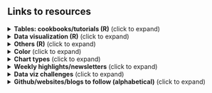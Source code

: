 ## Links to resources

<details>
  <summary><b>Tables: cookbooks/tutorials (R)</b> (click to expand)</summary>

<!-- toc -->

* [RStudio Community Table Gallery](https://www.rstudio.com/blog/rstudio-community-table-gallery/): lots of tables with #rstats code 
* [{gt}](https://gt.rstudio.com/), [{gtExtras}](https://jthomasmock.github.io/gtExtras/) packages
  * [Making Beautiful Tables with {gt}](https://www.youtube.com/watch?v=z0UGmMOxl-c) video by Richard Iannone, RStudio
  * [{gt} Intendo Game Data Project Walkthrough](https://www.youtube.com/watch?v=aPRVzk9pvno) video by Richard Iannone, RStudio
  * {gt} tables using #TidyTuesday data | RStudio: [Digital Publications](https://twitter.com/riannone/status/1511387252903010305), [Crosswords](https://twitter.com/rstudio/status/1529138398849810432), [Eurovision](https://twitter.com/kierisi/status/1534204134215548928) by [Jesse Mostipak](https://twitter.com/kierisi/status/1512798946778886144) and Richard Iannone
  * [Embedding custom HTML in gt tables](https://themockup.blog/posts/2020-10-31-embedding-custom-features-in-gt-tables/) by Tom Mock
  * [Getting started with {gt} tables](https://nrennie.rbind.io/blog/2022-04-21-getting-started-with-gt-tables/) by Nicola Rennie
  * [Riding tables with {gt} and {gtExtras} tutorial](https://bjnnowak.netlify.app/2021/10/04/r-beautiful-tables-with-gt-and-gtextras/) by Benjamin Nowak 
  *  RStudio table contest 2021 {gt} [tutorial](https://rpubs.com/JackDavison/gt-openair) by Jack Davison
  *  RStudio table contest 2020 {gt} [tutorial](https://rpubs.com/kaustav/table_contest_2020) by Kaustav Sen
  *  Tom Mock's {gt} tables ([1](https://twitter.com/thomas_mock/status/1478485656552812549), [2](https://twitter.com/thomas_mock/status/1454213303065096200), [3](https://twitter.com/thomas_mock/status/1440352188102942721), [4](https://twitter.com/thomas_mock/status/1437792802495139852), [5](https://twitter.com/thomas_mock/status/1442541043019390982)) 
* [{reactable}](https://glin.github.io/reactable/), [{reactablefmtr}](https://kcuilla.github.io/reactablefmtr/) packages
    * [{reactablefmtr} cookbook](https://kcuilla.github.io/reactablefmtr/articles/reactablefmtr_cookbook.html) by Kyle Cuilla
    * Data viz recreation ([1](https://twitter.com/kc_analytics/status/1563594941665665029), [2](https://twitter.com/kc_analytics/status/1564248716323725315)) using {reactablefmtr} by Kyle Cuilla
    * #TidyTuesday tables ([1](https://twitter.com/schmid_07/status/1480915022041788418), [2](https://twitter.com/schmid_07/status/1488596892242124800)) by Bill Schmid
    * #TidyTuesday Axios Harris Poll [table](https://twitter.com/geokaramanis/status/1532662340826583040) by Georgios Karamanis
    * [Using reactable in #TidyTuesday CHAT dataset - World Energy Production](https://jvelezmagic.com/blog/2022-07-23-tidituesday-2022-29/) by Jesús Vélez Santiago
* [How to Make Beautiful Tables in R](https://rfortherestofus.com/2019/11/how-to-make-beautiful-tables-in-r/) by David Keyes  

<!-- toc -->
 
<!-- tocstop -->
   
</details>      
    
<details>
  <summary><b>Data visualization (R)</b> (click to expand)</summary>

<!-- toc --> 
* Collection/list   
   * [ggplot2 extensions](https://exts.ggplot2.tidyverse.org/gallery/)   
   * [Awesome ggplot2](https://github.com/erikgahner/awesome-ggplot2) A curated list of awesome ggplot2 tutorials, packages.. by Erik Gahner Larsen @erikgahner 
   * [The R Graph Gallery](https://r-graph-gallery.com/)
   * [dataviz-inspiration.com](https://www.dataviz-inspiration.com/) by Yan Holtz @R_Graph_Gallery   
   * [Collection of ggplot2 tutorials by Cédric Scherer](https://twitter.com/CedScherer/status/1441126976870252548?s=20)  
     * [Graphic Design with #ggplot2](https://twitter.com/CedScherer/status/1559989331644882944) by Cédric Scherer
   * [A curated list](https://github.com/marcosci/awesome-rayshader-rayrender) of awesome rayshader and rayrender resources and shiny things by Marco Sciaini @shinysci  
   * [30DayChartChallenge 2021: rstats edition](https://github.com/dominicroye/rstats-chart-challenge-2021)
   * Lisa DeBruine's [#30DayChartChallenge book](https://debruine.github.io/30DCC-2022/): data visualizations and resource for how to simulate different types of data
* Tutorials/tips   
   * [A Quick How-To On Labelling Bar Graphs In Ggplot2](https://www.cedricscherer.com/2021/07/05/a-quick-how-to-on-labelling-bar-graphs-in-ggplot2/) by Cédric Scherer   
   * [Aligning Your Axes](https://rfortherestofus.com/2022/07/align-axes/) by Cara Thompson @cararthompson
   * [Art from code](https://art-from-code.netlify.app/) by Danielle Navarro, generative art workshop notes from #RStudioConf2022 
   * [Cool Word Clouds in R](https://spencerschien.info/post/data_viz_how_to/dense_word_clouds/) by Spencer Schien
   * [Create an Extended Dumbbell Plot in R with ggplot2](https://toebr.github.io/ggplot2_extended_dumbbell_plot_tutorial/) by Tobias Stalder
   * [Create an interactive graph with the {ggiraph} package](https://bjnnowak.netlify.app/2022/01/07/r-who-grows-what/) by Benjamin Nowak  
   * [Creating and using custom ggplot2 themes](https://themockup.blog/posts/2020-12-26-creating-and-using-custom-ggplot2-themes/) by Thomas Mock
   * [Creating flowcharts with {ggplot2}](https://nrennie.rbind.io/blog/2022-06-06-creating-flowcharts-with-ggplot2/) by Nicola Rennie
   * [Creating “Super” Radar Plots with ggplot2](https://rpubs.com/tshapiro/super-radar-plots) by Tanya Shapiro 
   * [Designing #TidyTuesday visualisations for mobile (with Quarto)](https://nrennie.rbind.io/blog/2022-08-16-designing-tidytuesday-visualisations-for-mobile-with-quarto/) by Nicola Rennie
   * [Expansion for discrete scale](https://github.com/ch-bu/ggplot2-fundamentals/blob/main/cheatsheets/09_ggplot2_fundamentals_cheatsheet_expansion_discrete.pdf) by Christian Burkhart   
   * [Exploring other ggplot2 geoms](https://ivelasq.rbind.io/blog/other-geoms/) by Isabella Velásquez
   * [ggplot Wizardry Hands-On](https://www.google.com/search?q=ggplot+wizardry&oq=ggplot+wizar&aqs=chrome.1.69i57j0i512.3869j0j4&sourceid=chrome&ie=UTF-8) by Cédric Scherer     
   * [Increasing the Flexibility and Robustness of Plots in ggplot2](https://meghan.rbind.io/blog/plot-robustness/) by Meghan Hall 
   * [@WeAreRLadies](https://twitter.com/WeAreRLadies)'s [Tips/ideas/analysis](https://github.com/emitanaka/wearerladies) 
* Color
  * [Center continuous palettes in ggplot2](https://www.emilhvitfeldt.com/post/2019-05-21-center-continuous-palettes-in-ggplot2/) by Emil Hvitfeldt
  * [Comprehensive list of color palettes in r](https://github.com/EmilHvitfeldt/r-color-palettes) by Emil Hvitfeldt
  * [Custom colour palettes for {ggplot2}](https://www.jumpingrivers.com/blog/custom-colour-palettes-for-ggplot2/) by Nicola Rennie
  * [How to use multiple colour scales in ggplot with {ggnewscale}](https://gradientdescending.com/how-to-use-multiple-color-scales-in-ggplot-with-ggnewscale/) by Dan Oehm
  * [Plot RGB satellite imagery in true-color with ggplot2 in R](https://medium.com/@tobias.stalder.geo/plot-rgb-satellite-imagery-in-true-color-with-ggplot2-in-r-10bdb0e4dd1f) by Tobias Stalder
  * [Use prismatic with after_scale() for finer control of colors in ggplot2](https://www.emilhvitfeldt.com/post/2020-03-06-use-prismatic-with-after_scale-for-finer-control-of-colors-in-ggplot2/) by Emil Hvitfeldt
* Facets
  * [Combining inset plots with facets using ggplot](https://clarewest.github.io/blog/post/2019-08-27-combining-inset-plots-with-facets-using-ggplot/) by Clare West
  * [Customize the axis scales for individual ggplot facets](https://genchanghsu.github.io/ggGallery/posts/2021-09-11-post-7-customize-the-axis-scales-for-individual-facets/) by Gen-Chang Hsu 
  * [Hybrid map: Chloropleth X Time series](https://bjnnowak.netlify.app/2021/09/28/r-hybrid-map-chlorpleth-x-time-series/) by Benjamin Nowak 
* Legend
  * [Changing Glyph in legend in ggplot2](https://www.emilhvitfeldt.com/post/changing-glyph-in-ggplot2/) by Emil Hvitfeldt
  * Dan @FilmicAesthetic's [Collection of ggplot2 legend key shapes](https://twitter.com/FilmicAesthetic/status/1537535639100567555)
* Text/Image
  * [Add a semi-transparent overlay to an image with {magick}](https://themockup.blog/posts/2022-06-22-magick-overlay/) by Tom Mock 
  * [How to use Fonts and Icons in ggplot](https://albert-rapp.de/post/2022-03-04-fonts-and-icons/) Albert Rapp
  * Level Up Your Labels: Tips and Tricks for Annotating Plots [poster](https://www.cararthompson.com/talks/user2022) and [Twitter thread](https://twitter.com/cararthompson/status/1539662527499337728) by Cara Thompson   
  * [Quick and easy ways to deal with long labels in ggplot2](https://www.andrewheiss.com/blog/2022/06/23/long-labels-ggplot/) by Andrew Heiss
  * [Relative coordinates or NPC in ggplot2](https://www.christophenicault.com/post/npc_ggplot2/) by Christophe Nicault   
  * [Text customization with {ggplot2}](https://bjnnowak.netlify.app/2021/09/05/r-changing-plot-fonts/) by Benjamin Nowak 
  * [Understanding text size and resolution in ggplot2](https://www.christophenicault.com/post/understand_size_dimension_ggplot2/) by Christophe Nicault
  * [Using thumbnails in ggplot2](https://twitter.com/quite_grey/status/1486294048151326726) by not quite my grey @quite_grey   
* Spatial
  * [Mapping isochrones in {ggplot2}](https://jamiehudson.netlify.app/post/) by Jamie Hudson 
  * [Route finding (sfnetwork vignettes)](https://twitter.com/quite_grey/status/1411785842520203266) by not quite my grey @quite_grey
  * [Short tutorial on how to create small spatial multiples with #rstats](https://twitter.com/shinysci/status/1541119104395780096) by Marco Sciaini @shinysci  
  * [Spatial resampling for #TidyTuesday and the #30DayMapChallenge](Spatial resampling for #TidyTuesday and the #30DayMapChallenge) by Julia Silge
  * [Group-wise spatial data analysis](https://twitter.com/kyle_e_walker/status/1559568087942172673) thread by Kyle Walker @kyle_e_walker
  * [Rayshader Portraits](https://github.com/Pecners/rayshader_portraits) repo by Spencer Schien @MrPecners 
* Distributions 
  * {ggdist} [articles](https://mjskay.github.io/ggdist/index.html) by Matthew Kay, {ggdist} [3.2.0](https://mjskay.github.io/ggdist/news/index.html#ggdist-320) highlights Twitter [thread](https://twitter.com/mjskay/status/1549570149497323520)
  * [ggdist: Make a Raincloud Plot to Visualize Distribution in ggplot2](https://www.r-bloggers.com/2021/07/ggdist-make-a-raincloud-plot-to-visualize-distribution-in-ggplot2/) by Business Science in R bloggers  
  * {gghalves} [vignette](https://erocoar.github.io/gghalves/) by Frederik Tiedemann
  * [Beyond Bar and Box Plots](https://z3tt.github.io/beyond-bar-and-box-plots/) by Cédric Scherer
  * Nicola Rennie's [twitter post](https://twitter.com/nrennie35/status/1514996175753125888) for #30DayChartChallenge #Day15 
  * [Visualising distributions with raincloud plots (and how to create them with ggplot2)](https://www.cedricscherer.com/2021/06/06/visualizing-distributions-with-raincloud-plots-and-how-to-create-them-with-ggplot2/) by Cédric Scherer
  * [Visualizing distributions and uncertainty using ggdist](https://www.mjskay.com/presentations/rstudio-conf-2022-talk.pdf) slides by Matthew Kay from #rstudioconf2022
* Uncertainty 
  * [16 Visualizing uncertainty](https://clauswilke.com/dataviz/visualizing-uncertainty.html) in [Fundamentals of Data Visualization book by Claus O. Wilke](https://clauswilke.com/dataviz/)
  * A biased tour of uncertainty visualization zoo by Matthew Kay ([slides](https://www.mjskay.com/presentations/tapestry2018-uncertainty.pdf), [YT video](https://www.youtube.com/watch?v=E1kSnWvqCw0&t=1780s))
  * Tidydata and Bayesian analysis making uncertainty visualization fun by Matthew Kay ([slides](https://www.mjskay.com/presentations/openvisconf2018-bayes-uncertainty-2.pdf), [YT video](https://www.youtube.com/watch?v=vqzO-9LSoG4&t=2s))
  * [Uncertainty Examples](https://github.com/mjskay/uncertainty-examples) by Matthew Kay 
  * [Visualizing the Uncertainty in Data](https://flowingdata.com/2018/01/08/visualizing-the-uncertainty-in-data/) by Nathan Yau @flowingdata
* Recreations
  * [Recreate - Sankey flow chart](https://www.emilhvitfeldt.com/post/2018-03-20-recreate-sankey-flow-chart/) by Emil Hvitfeldt
  * [Recreating the New York Times COVID-19 Spiral Graph](https://bydata.github.io/nyt-corona-spiral-chart/) by Ansgar Wolsing
  * [Starting 2022 Off With A Fairly Complex {ggplot2} Recreation Plot](https://rud.is/b/2022/01/04/starting-2022-off-with-a-fairly-complex-ggplot2-recreation-plot/) by Bob Rudis
  * [NYTimes map recreation](https://twitter.com/tanya_shapiro/status/1546520567980892160) by Tanya Shapiro
 <!-- toc -->
 
<!-- tocstop -->
</details> 

<details>
  <summary><b>Others (R)</b> (click to expand)</summary>

<!-- toc -->  
* Analysis
  * [Analysis of the voting patterns with widyr](https://twitter.com/juliasilge/status/1532862734487785474) by Julia Silge
  * [Network analysis with {tidygraph}](https://bjnnowak.netlify.app/2021/09/30/r-network-analysis-with-tidygraph/) by Benjamin Nowak 
  * [PCA with tidyverse](https://bjnnowak.netlify.app/2021/09/15/r-pca-with-tidyverse/) by Benjamin Nowak
  * [R vs Python — Live Stream Analysis](https://amitlevinson.com/blog/r-and-python/) by Amit Grinson @Amit_Levinson 
* Code 
  * [Sharing nice code with addins and IDE tools](https://luisdva.github.io/rstats/cleaner-code/) by Luis D. Verde Arregoitia 
  * [Slides on redundant coding](https://twitter.com/ClausWilke/status/1382451822053314562) by Claus Wilke 
  * Tom Mock's [script](https://twitter.com/thomas_mock/status/1531318119016370177) to get all the functions in a #RStats package and their arguments 
* Quarto
  * [Awesome Quarto](https://github.com/mcanouil/awesome-quarto): list of Quarto resources by Mickaël Canouil @MickaelCanouil
  * [A Quarto tip a day](https://mine-cetinkaya-rundel.github.io/quarto-tip-a-day/) ([@quarto_pub](https://twitter.com/quarto_pub)) by Mine Çetinkaya-Rundel
  * [Getting Started with Quarto](https://twitter.com/thomas_mock/status/1552611174587535360) workshop full materials by Tom Mock from #rstudioconf2022 
    * Welcome to Quarto Workshop! 2 hour webinar [video](https://www.youtube.com/watch?v=yvi5uXQMvu4) and [slides](https://jthomasmock.github.io/quarto-2hr-webinar/) by  Tom Mock, RStudio
  * [Quarto for the curious](https://thomasmock.quarto.pub/quarto-curious/#/TitleSlide) slides by Tom Mock, from Day 1 of #rstudioconf2022 
  * [Hello Quarto: Share + Collaborate + Teach + Reimagine](https://mine-cetinkaya-rundel.github.io/quarto-tip-a-day/posts/31-hello-quarto/) by Mine Çetinkaya-Rundel and Julia Stewart Lowndes, from Day 2 of #rstudioconf2022 
  * [Creating a blog with Quarto in 10 steps](https://beamilz.com/posts/2022-06-05-creating-a-blog-with-quarto/) by Beatriz Milz
  * [.qmd using python, R and Observable](https://twitter.com/hrbrmstr/status/1553043936482136065) by boB Rudis @hrbrmstr
  * [Making Slides in Quarto with reveal.js](https://meghan.rbind.io/blog/quarto-slides/) by Meghan Hall
  * [ObservableHQ JavaScript Choropleth With Data From R](https://twitter.com/hrbrmstr/status/1556308005225897984) by boB Rudis @hrbrmstr
  * [How to use Quarto for Parameterized Reporting](https://www.mm218.dev/posts/2022-08-04-how-to-use-quarto-for-parameterized-reporting/) by Mike Mahoney
* R Markdown
  * [RMarkdown for Reproducible Reporting](https://twitter.com/thomas_mock/status/1519405395177086983) by Tom Mock 
  * R Markdown Lesser-Known Tips & Tricks [#1](https://www.rstudio.com/blog/r-markdown-tips-tricks-1-rstudio-ide/), [#2](https://www.rstudio.com/blog/r-markdown-tips-tricks-2-cleaning-up-your-code/), [#3](https://www.rstudio.com/blog/r-markdown-tips-and-tricks-3-time-savers/) on [RStudio Blog](https://www.rstudio.com/blog/) by Brendan Cullen, Alison Hill and Isabella Velásquez
* Scraping 
  * [Web scraping with {rvest}](https://bjnnowak.netlify.app/2022/01/07/r-who-grows-what/) by Benjamin Nowak 
  * [Web scraping tutorial in R](https://rpubs.com/haleyepperlyfox/916671) from interactive maps using R and rvest package by Haley Epperly
  * [@shinysci's thread](https://twitter.com/shinysci/status/1541831867388858368) on how to use #rstats in #GitHub actions to scrape and store data online and then process it ... the #rspatial way
* tidymodels
  * [Tidy Modeling with R](https://www.tmwr.org/) book by Max Kuhn and Julia Silge 
  * [Julia Silge's blog](https://juliasilge.com/blog/) demonstrating how to use the tidymodels packages with #TidyTuesday data
  * [Machine learning with tidymodels] slides by Julia Silge, Max Kuhn, and David Robinson, from #rstudioconf2022  
  * [ISLR tidymodels labs](https://emilhvitfeldt.github.io/ISLR-tidymodels-labs/index.html) by Emil Hvitfeldt
  

 <!-- toc -->
 
<!-- tocstop -->
</details>        

<details>
  <summary><b>Color</b> (click to expand)</summary>

<!-- toc -->
* Lisa Charlotte Muth's posts on [Datawrapper Blog](https://blog.datawrapper.de/)
  * [An alternative to pink & blue: Colors for gender data](https://blog.datawrapper.de/gendercolor/)
  * [How to pick more beautiful colors for your data visualizations](https://blog.datawrapper.de/beautifulcolors/)
  * [A detailed guide to colors in data vis style guides](https://blog.datawrapper.de/colors-for-data-vis-style-guides/)
  * [What background color should your data vis have?](https://blog.datawrapper.de/background-color-of-data-visualizations/)
  * [When to use sequential and when to use diverging color scales](https://blog.datawrapper.de/diverging-vs-sequential-color-scales/)
* [List of 20 Simple, Distinct Colors](https://sashamaps.net/docs/resources/20-colors/) by Sasha Trubetskoy (h/t [Georgios Karamanis](https://twitter.com/geokaramanis))  
* [Very Peri Pantone 2022 Divergence for Data Visualization](https://nightingaledvs.com/very-peri-pantone-2022-divergence-for-data-visualization/) by Theresa-Marie Rhyne 
<!-- toc -->
 
<!-- tocstop -->
</details> 

<details>
  <summary><b>Chart types</b> (click to expand)</summary>

<!-- toc -->  

* [Charts that work: FT visual vocabulary guide](https://www.ft.com/content/c7bb24c9-964d-479f-ba24-03a2b2df6e85)
* [Chart Suggestions - A Thought-Starter](https://extremepresentation.typepad.com/files/chart-chooser-2020.pdf) by Andrew Abela shared by [30DayChartChallenge](https://github.com/dominicroye/30DayChartChallenge_Edition2022)  
* [DataVizProject](https://datavizproject.com/)  
* [FlowingData: Chart Types](https://flowingdata.com/chart-types/) 
* [From Data to Viz](https://www.data-to-viz.com/)
* [PolicyViz: The Graphic Continuum](https://policyviz.com/2014/11/11/graphic-continuum-desktop-version/)    
* [Storytelling with Data Chart Guide](https://www.storytellingwithdata.com/chart-guide)
* [The Data Visualisation Catalogue](https://datavizcatalogue.com/index.html)

 <!-- toc -->
 
<!-- tocstop -->  
</details>  

<details>
  <summary><b>Weekly highlights/newsletters</b> (click to expand)</summary>

<!-- toc -->  

* [Datawrapper Data Vis Dispatch](https://blog.datawrapper.de/category/data-vis-dispatch/): weekly, data visualizations from newsrooms and other organizations all over the world
* [R Weekly](https://rweekly.org/): Weekly updates on R tutorials, R resources, blog posts...  
* [The Moksha Roundup](https://mokshadata.studio/roundup/): weekly round up of data visualization/design/visual storytelling
* [AnyChart DataViz Weekly](https://www.anychart.com/blog/category/data-visualization-weekly/): weekly collection of Interesting Charts & Maps  
* [Navigating The Dataverse By ANNAPURANI VAIDYANATHAN](https://www.getrevue.co/profile/NavigatingTheDataverse): fortnightly newsletter on data-related news, deets on events, social media profiles to follow, real-time data to visualize, resource guides and more  
* [Albert's Newsletter](https://alberts-newsletter.beehiiv.com/): biweekly newsletter about DataViz, Shiny and Stats/Machine Learning.  

 <!-- toc -->
 
<!-- tocstop -->
</details> 

<details>
  <summary><b>Data viz challenges</b> (click to expand)</summary>
   
 <!-- toc -->
   * [30DayChartChallenge 2022](https://github.com/dominicroye/30DayChartChallenge_Edition2022) ([website](https://30daychartchallenge.org/twentytwo/))
   * [30DayMapChallenge](https://github.com/tjukanovt/30DayMapChallenge) ([website](https://30daymapchallenge.com/))
   * 30DayMapChallenge 2022 [rstats map gallery](https://david.frigge.nz/3RDayMapChallenge/maps.html) by David Friggens
   * [TidyTuesday](https://github.com/rfordatascience/tidytuesday) weekly social data project in R from R4DS Online Learning Community
 
<!-- tocstop -->
</details>    


<!-- toc -->

<details>
  <summary><b>Github/websites/blogs to follow (alphabetical)</b> (click to expand)</summary>

<!-- toc -->  

* Abdoul Madjid[Github](https://github.com/AbdoulMa)
* Albert Rapp [website](https://albert-rapp.de/post/)
* Amit Grinson @Amit_Levinson [Github](https://github.com/AmitLevinson), [website](https://amitlevinson.com/)
* Andy Baker [Github](https://github.com/AndyABaker)
* Ansgar Wolsing [Github](https://github.com/bydata)
* Benjamin Nowak [Github](https://github.com/BjnNowak), [website](https://bjnnowak.netlify.app/) 
* Cara Thompson [Github](https://github.com/cararthompson), [website](https://www.cararthompson.com/blog.html)
* Cédric Scherer [Github](https://github.com/z3tt), [website](https://www.cedricscherer.com/)
* Charlie Gallagher [Github](https://github.com/charlie-gallagher)
* Christian Gebhard [Github](https://github.com/nucleic-acid) ,[website](https://jollydata.blog/blog.html)
* Christophe Nicault [Github](https://github.com/cnicault), [website](https://www.christophenicault.com/articles/) 
* Colin Angus [Github](https://github.com/VictimOfMaths)
* Dan @FilmicAesthetic [Github](https://github.com/filmicaesthetic)
* Daniel Oehm [website](http://gradientdescending.com/)
* Dr. Dominic Royé [Github](https://github.com/dominicroye), [website](https://dominicroye.github.io/en/)
* Emil Hvitfeldt [website](https://www.emilhvitfeldt.com/post/)   
* Federica Gazzelloni [Github](https://github.com/Fgazzelloni), [website](https://federicagazzelloni.netlify.app/blog/)
* Fiona Lee [Github](https://github.com/fi-lees) for #TidyTuesday data visualization walkthroughs
* Georgios Karamanis [Github](https://github.com/gkaramanis), [website](https://karaman.is/blog)
* Hugh Graham [Github](https://github.com/h-a-graham)
* Ícaro Bernardes [Github](https://github.com/IcaroBernardes)
* Iker Rivas-González [Github](https://github.com/rivasiker)
* Isabella Velásquez [website](https://ivelasq.rbind.io/)
* Isaac Arroyo [Github](https://github.com/isaacarroyov)
* Jack Davison [Github](https://github.com/jack-davison)
* Jake Kaupp [Github](https://github.com/jkaupp)
* Jamie Hudson [Github](https://github.com/HudsonJamie), [website](https://jamiehudson.netlify.app/post/)
* Javier Tamayo-Leiva [Github](https://github.com/TamayoLeivaJ)
* Jonathan Kitt [Github](https://github.com/KittJonathan)
* Julia Silge [website](https://juliasilge.com/blog/)
* Katie Press [website](https://kpress.dev/blog/tidy-tuesday-nyt-bestsellers/)
* Kaustav Sen [Github](https://github.com/kaustavSen)
* Kyle Cuilla [website](https://uncharteddata.netlify.app/)
* Lisa DeBruine [website](https://debruine.github.io/)
* Lisa Lendway [website](https://lisalendway.netlify.app/blog.html)
* Luis D. Verde Arregoitia [website](https://luisdva.github.io/)
* Luis Freites [Github](https://github.com/luisfrein), [website](https://luisdva.github.io/)
* Marco Sciaini @shinysci [Github](https://github.com/marcosci)  
* Margaret Siple [Github](https://github.com/mcsiple)
* Meghan Hall [website](https://meghan.rbind.io/blog/) 
* Mike Mahoney [website](https://www.mm218.dev/blog.html)  
* Milos Popovic [website](https://milospopovic.net/blog/) for map tutorials 
* Neal Grantham  [website](https://www.nsgrantham.com/graphics/)
* Near and Distant [Github](https://github.com/NearAndDistant), [website](https://nearanddistant.co.uk/)
* Nicola Rennie [Github](https://github.com/nrennie), [website](https://nrennie.rbind.io/blog/)
* Pablo Alvarez [Github](https://github.com/Pablo-Alvarez-Baeza)
* Richard Vogg [Github](https://github.com/richardvogg), [website](https://r-vogg-blog.netlify.app/)
* Shannon Pileggi [PipingHotData](https://www.pipinghotdata.com/blog.html)
* Spencer Schien [Github](https://github.com/Pecners), [website](https://spencerschien.info/)
* Tanya Shapiro [Github](https://github.com/tashapiro), [website](https://www.tanyashapiro.com/interactive-visuals)
* Thom-Ivar van Dijk [Github](https://github.com/TIvanDijk)
* Tom Mock [Github](https://github.com/jthomasmock), [The Mockup Blog](https://themockup.blog)
* Tyler Morgan-Wall [Github](https://github.com/tylermorganwall), [website](https://www.tylermw.com/)
 
 <!-- toc -->
 
<!-- tocstop -->
</details>  
